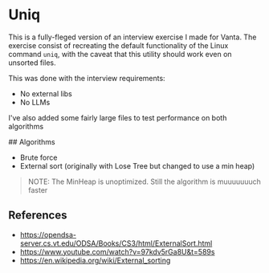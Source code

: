 # Uniq
This is a fully-fleged version of an interview exercise I made for Vanta.
The exercise consist of recreating the default functionality of the Linux command `uniq`, with the caveat that this utility should work even on unsorted files.

This was done with the interview requirements:
- No external libs
- No LLMs

I've also added some fairly large files to test performance on both algorithms

## Algorithms
- Brute force
- External sort (originally with Lose Tree but changed to use a min heap)
> NOTE: The MinHeap is unoptimized. Still the algorithm is muuuuuuuch faster

## References
- https://opendsa-server.cs.vt.edu/ODSA/Books/CS3/html/ExternalSort.html
- https://www.youtube.com/watch?v=97kdv5rGa8U&t=589s
- https://en.wikipedia.org/wiki/External_sorting

